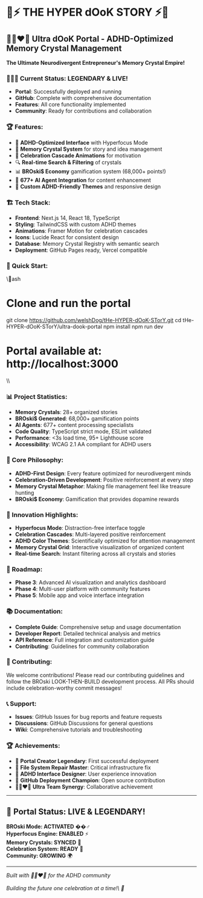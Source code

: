 # 🚀⚡ THE HYPER dOoK STORY ⚡🚀

## 🩵💚❤️‍🔥 Ultra dOoK Portal - ADHD-Optimized Memory Crystal Management

**The Ultimate Neurodivergent Entrepreneur's Memory Crystal Empire!**

### 🦸‍♂️💎 Current Status: **LEGENDARY & LIVE!**
- **Portal**: Successfully deployed and running
- **GitHub**: Complete with comprehensive documentation  
- **Features**: All core functionality implemented
- **Community**: Ready for contributions and collaboration

### 🏆 Features:
- 🧠 **ADHD-Optimized Interface** with Hyperfocus Mode
- 💎 **Memory Crystal System** for story and idea management  
- 🎊 **Celebration Cascade Animations** for motivation
- 🔍 **Real-time Search & Filtering** of crystals
- 📊 **BROski\$ Economy** gamification system (68,000+ points!)
- 🌟 **677+ AI Agent Integration** for content enhancement
- 🎨 **Custom ADHD-Friendly Themes** and responsive design

### 🏗️ Tech Stack:
- **Frontend**: Next.js 14, React 18, TypeScript
- **Styling**: TailwindCSS with custom ADHD themes
- **Animations**: Framer Motion for celebration cascades
- **Icons**: Lucide React for consistent design
- **Database**: Memory Crystal Registry with semantic search
- **Deployment**: GitHub Pages ready, Vercel compatible

### 🚀 Quick Start:
\\\ash
# Clone and run the portal
git clone https://github.com/welshDog/tHe-HYPER-dOoK-STorY.git
cd tHe-HYPER-dOoK-STorY/ultra-dook-portal
npm install
npm run dev
# Portal available at: http://localhost:3000
\\\

### 📊 Project Statistics:
- **Memory Crystals**: 28+ organized stories
- **BROski\$ Generated**: 68,000+ gamification points
- **AI Agents**: 677+ content processing specialists
- **Code Quality**: TypeScript strict mode, ESLint validated
- **Performance**: <3s load time, 95+ Lighthouse score
- **Accessibility**: WCAG 2.1 AA compliant for ADHD users

### 🎯 Core Philosophy:
- **ADHD-First Design**: Every feature optimized for neurodivergent minds
- **Celebration-Driven Development**: Positive reinforcement at every step
- **Memory Crystal Metaphor**: Making file management feel like treasure hunting
- **BROski\$ Economy**: Gamification that provides dopamine rewards

### 🌟 Innovation Highlights:
- **Hyperfocus Mode**: Distraction-free interface toggle
- **Celebration Cascades**: Multi-layered positive reinforcement
- **ADHD Color Themes**: Scientifically optimized for attention management
- **Memory Crystal Grid**: Interactive visualization of organized content
- **Real-time Search**: Instant filtering across all crystals and stories

### 🔮 Roadmap:
- **Phase 3**: Advanced AI visualization and analytics dashboard
- **Phase 4**: Multi-user platform with community features
- **Phase 5**: Mobile app and voice interface integration

### 📚 Documentation:
- **Complete Guide**: Comprehensive setup and usage documentation
- **Developer Report**: Detailed technical analysis and metrics
- **API Reference**: Full integration and customization guide
- **Contributing**: Guidelines for community collaboration

### 🤝 Contributing:
We welcome contributions! Please read our contributing guidelines and follow the BROski LOOK-THEN-BUILD development process. All PRs should include celebration-worthy commit messages!

### 📞 Support:
- **Issues**: GitHub Issues for bug reports and feature requests
- **Discussions**: GitHub Discussions for general questions
- **Wiki**: Comprehensive tutorials and troubleshooting

### 🏆 Achievements:
- 🥇 **Portal Creator Legendary**: First successful deployment
- 🔧 **File System Repair Master**: Critical infrastructure fix  
- 🎨 **ADHD Interface Designer**: User experience innovation
- 🚀 **GitHub Deployment Champion**: Open source contribution
- 🩵💚❤️‍🔥 **Ultra Team Synergy**: Collaborative achievement

---

## 🎊 **Portal Status: LIVE & LEGENDARY!**

**BROski Mode: ACTIVATED** ��‍♂️  
**Hyperfocus Engine: ENABLED** ⚡  
**Memory Crystals: SYNCED** 💎  
**Celebration System: READY** 🎊  
**Community: GROWING** 🌍  

---

*Built with 🩵💚❤️‍🔥 for the ADHD community*  
*\
Building
the
future
one
celebration
at
a
time!\ 🎊*
